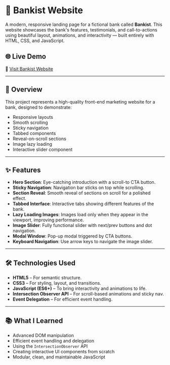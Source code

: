 # 🏦 Bankist Website

A modern, responsive landing page for a fictional bank called **Bankist**. This website showcases the bank's features, testimonials, and call-to-actions using beautiful layout, animations, and interactivity — built entirely with HTML, CSS, and JavaScript.

## 🌐 Live Demo

🔗 [Visit Bankist Website](#)

---

## 📸 Overview

This project represents a high-quality front-end marketing website for a bank, designed to demonstrate:

- Responsive layouts
- Smooth scrolling
- Sticky navigation
- Tabbed components
- Reveal-on-scroll sections
- Image lazy loading
- Interactive slider component

---

## ✨ Features

- **Hero Section**: Eye-catching introduction with a scroll-to CTA button.
- **Sticky Navigation**: Navigation bar sticks on top while scrolling.
- **Section Reveal**: Smooth reveal of sections on scroll for a polished effect.
- **Tabbed Interface**: Interactive tabs showing different features of the bank.
- **Lazy Loading Images**: Images load only when they appear in the viewport, improving performance.
- **Image Slider**: Fully functional slider with next/prev buttons and dot navigation.
- **Modal Window**: Pop-up modal triggered by CTA buttons.
- **Keyboard Navigation**: Use arrow keys to navigate the image slider.

---

## 🛠️ Technologies Used

- **HTML5** – For semantic structure.
- **CSS3** – For styling, layout, and transitions.
- **JavaScript (ES6+)** – To bring interactivity and animations to life.
- **Intersection Observer API** – For scroll-based animations and sticky nav.
- **Event Delegation** – For efficient event handling.

---

## 📚 What I Learned

- Advanced DOM manipulation
- Efficient event handling and delegation
- Using the `IntersectionObserver` API
- Creating interactive UI components from scratch
- Modular, clean, and maintainable JavaScript
